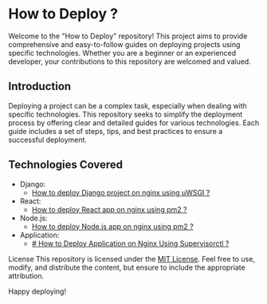 # How to Deploy ?
Welcome to the "How to Deploy" repository! This project aims to provide comprehensive and easy-to-follow guides on deploying projects using specific technologies. Whether you are a beginner or an experienced developer, your contributions to this repository are welcomed and valued.

## Introduction
Deploying a project can be a complex task, especially when dealing with specific technologies. This repository seeks to simplify the deployment process by offering clear and detailed guides for various technologies. Each guide includes a set of steps, tips, and best practices to ensure a successful deployment.

## Technologies Covered
- Django:
    - [How to deploy Django project on nginx using uWSGI ?](https://github.com/kalculata/how-to-deploy/blob/main/django/on-nginx-using-uswgi.md)
- React:
    - [How to deploy React app on nginx using pm2 ?](https://github.com/kalculata/how-to-deploy/blob/main/react/on-nginx-using-pm2.md)
- Node.js:
    - [How to deploy Node.js app on nginx using pm2 ?](https://github.com/kalculata/how-to-deploy/blob/main/node/on-nginx-using-pm2.md)
- Application:
    - [# How to Deploy Application on Nginx Using Supervisorctl ?](https://github.com/kalculata/how-to-deploy/blob/main/application/on-nginx-using-supervisorctl.md)

License
This repository is licensed under the [MIT License](). Feel free to use, modify, and distribute the content, but ensure to include the appropriate attribution.

Happy deploying!
